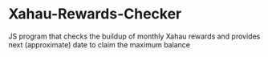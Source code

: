 # Xahau-Rewards-Checker
JS program that checks the buildup of monthly Xahau rewards and provides next (approximate) date to claim the maximum balance
